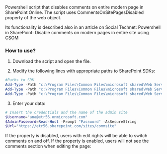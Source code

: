 Powershell script that disables comments on entire modern page in SharePoint Online. The script uses CommentsOnSitePagesDisabled property of the web object.

Its functionality is described also in an article on Social Technet: Powershell in SharePoint: Disable comments on modern pages in entire site using CSOM

 

 

 

### How to use?
1. Download the script and open the file.

2. Modify the following lines with appropriate paths to SharePoint SDKs:

 

``` PowerShell
#Paths to SDK 
Add-Type -Path "c:\Program Files\Common Files\microsoft shared\Web Server Extensions\16\ISAPI\Microsoft.SharePoint.Client.dll" 
Add-Type -Path "c:\Program Files\Common Files\microsoft shared\Web Server Extensions\16\ISAPI\Microsoft.SharePoint.Client.Runtime.dll" 
Add-Type -Path "c:\Program Files\Common Files\microsoft shared\Web Server Extensions\16\ISAPI\Microsoft.Office.Client.Policy.dll"    
```

3. Enter your data:
``` PowerShell
# Insert the credentials and the name of the admin site 
$Username="ana@etr56.onmicrosoft.com" 
$AdminPassword=Read-Host -Prompt "Password" -AsSecureString 
$Url="https://etr56.sharepoint.com/sites/commsite" 
``` 
If the property is disabled, users with edit rights will be able to switch comments on and off. If the property is enabled, users will not see the comments section when editing the page:
